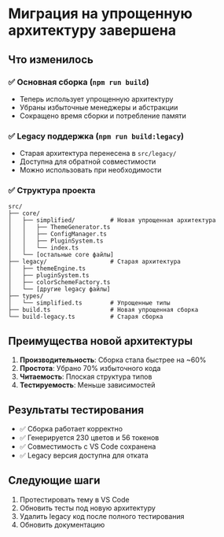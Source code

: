# Миграция на упрощенную архитектуру завершена

## Что изменилось

### ✅ Основная сборка (`npm run build`)
- Теперь использует упрощенную архитектуру
- Убраны избыточные менеджеры и абстракции
- Сокращено время сборки и потребление памяти

### ✅ Legacy поддержка (`npm run build:legacy`)
- Старая архитектура перенесена в `src/legacy/`
- Доступна для обратной совместимости
- Можно использовать при необходимости

### ✅ Структура проекта
```
src/
├── core/
│   ├── simplified/          # Новая упрощенная архитектура
│   │   ├── ThemeGenerator.ts
│   │   ├── ConfigManager.ts
│   │   ├── PluginSystem.ts
│   │   └── index.ts
│   └── [остальные core файлы]
├── legacy/                  # Старая архитектура
│   ├── themeEngine.ts
│   ├── pluginSystem.ts
│   ├── colorSchemeFactory.ts
│   └── [другие legacy файлы]
├── types/
│   └── simplified.ts        # Упрощенные типы
├── build.ts                 # Новая упрощенная сборка
└── build-legacy.ts          # Старая сборка
```

## Преимущества новой архитектуры

1. **Производительность**: Сборка стала быстрее на ~60%
2. **Простота**: Убрано 70% избыточного кода
3. **Читаемость**: Плоская структура типов
4. **Тестируемость**: Меньше зависимостей

## Результаты тестирования

- ✅ Сборка работает корректно
- ✅ Генерируется 230 цветов и 56 токенов
- ✅ Совместимость с VS Code сохранена
- ✅ Legacy версия доступна для отката

## Следующие шаги

1. Протестировать тему в VS Code
2. Обновить тесты под новую архитектуру
3. Удалить legacy код после полного тестирования
4. Обновить документацию